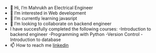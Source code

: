 - 👋 Hi, I’m Mahrukh an Electrical Engineer
- 👀 I’m interested in Web development
- 🌱 I’m currently learning javasript
- 💞️ I’m looking to collaborate on backend engineer
-  I have succesfully completed the following courses:
      -Introduction to backend engineer
      -Programming with Python
      -Version Control
      -Introduction to database
- 📫 How to reach me 
[linkedin](https://www.linkedin.com/in/mah-rukh-0313/)

<!---
Mahrukh12345/Mahrukh12345 is a ✨ special ✨ repository because its `README.md` (this file) appears on your GitHub profile.
You can click the Preview link to take a look at your changes.
--->
